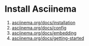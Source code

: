 # Install Asciinema

1. [asciinema.org/docs/installation](https://asciinema.org/docs/installation)
2. [asciinema.org/docs/config](https://asciinema.org/docs/config)
3. [asciinema.org/docs/embedding](https://asciinema.org/docs/embedding)
4. [asciinema.org/docs/getting-started](https://asciinema.org/docs/getting-started)
